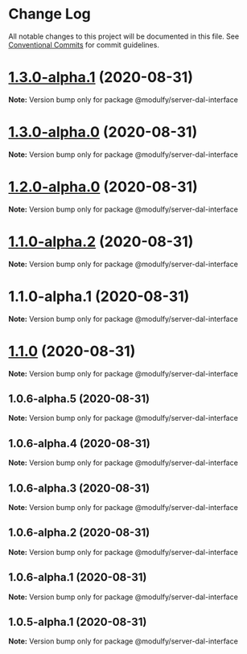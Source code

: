 # Change Log

All notable changes to this project will be documented in this file.
See [Conventional Commits](https://conventionalcommits.org) for commit guidelines.

# [1.3.0-alpha.1](https://github.com/jmrapp1/Modulfy/compare/@modulfy/server-dal-interface@1.3.0-alpha.0...@modulfy/server-dal-interface@1.3.0-alpha.1) (2020-08-31)

**Note:** Version bump only for package @modulfy/server-dal-interface





# [1.3.0-alpha.0](https://github.com/jmrapp1/Modulfy/compare/@modulfy/server-dal-interface@1.2.0-alpha.0...@modulfy/server-dal-interface@1.3.0-alpha.0) (2020-08-31)

**Note:** Version bump only for package @modulfy/server-dal-interface





# [1.2.0-alpha.0](https://github.com/jmrapp1/Modulfy/compare/@modulfy/server-dal-interface@1.1.0-alpha.2...@modulfy/server-dal-interface@1.2.0-alpha.0) (2020-08-31)

**Note:** Version bump only for package @modulfy/server-dal-interface





# [1.1.0-alpha.2](https://github.com/jmrapp1/Modulfy/compare/@modulfy/server-dal-interface@1.1.0...@modulfy/server-dal-interface@1.1.0-alpha.2) (2020-08-31)

**Note:** Version bump only for package @modulfy/server-dal-interface





# 1.1.0-alpha.1 (2020-08-31)

**Note:** Version bump only for package @modulfy/server-dal-interface





# [1.1.0](https://github.com/jmrapp1/Modulfy/compare/@modulfy/server-dal-interface@1.0.6-alpha.5...@modulfy/server-dal-interface@1.1.0) (2020-08-31)

**Note:** Version bump only for package @modulfy/server-dal-interface





## 1.0.6-alpha.5 (2020-08-31)

**Note:** Version bump only for package @modulfy/server-dal-interface





## 1.0.6-alpha.4 (2020-08-31)

**Note:** Version bump only for package @modulfy/server-dal-interface





## 1.0.6-alpha.3 (2020-08-31)

**Note:** Version bump only for package @modulfy/server-dal-interface





## 1.0.6-alpha.2 (2020-08-31)

**Note:** Version bump only for package @modulfy/server-dal-interface





## 1.0.6-alpha.1 (2020-08-31)

**Note:** Version bump only for package @modulfy/server-dal-interface





## 1.0.5-alpha.1 (2020-08-31)

**Note:** Version bump only for package @modulfy/server-dal-interface
